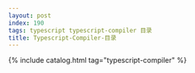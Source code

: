```yaml
---
layout: post
index: 190
tags: typescript typescript-compiler 目录
title: Typescript-Compiler-目录
---
```


{% include catalog.html tag="typescript-compiler" %}